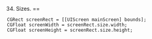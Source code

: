 34. Sizes.
==

```
CGRect screenRect = [[UIScreen mainScreen] bounds];
CGFloat screenWidth = screenRect.size.width;
CGFloat screenHeight = screenRect.size.height;
```









